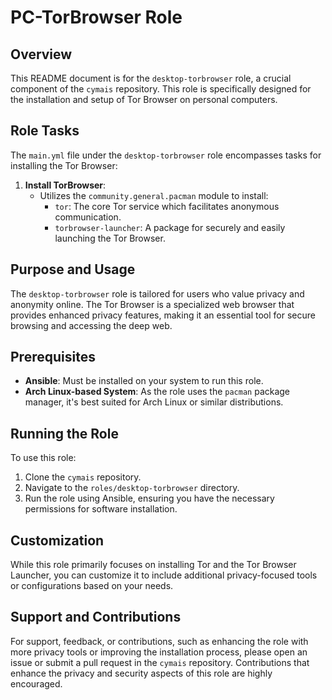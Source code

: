 # PC-TorBrowser Role

## Overview
This README document is for the `desktop-torbrowser` role, a crucial component of the `cymais` repository. This role is specifically designed for the installation and setup of Tor Browser on personal computers.

## Role Tasks
The `main.yml` file under the `desktop-torbrowser` role encompasses tasks for installing the Tor Browser:

1. **Install TorBrowser**:
   - Utilizes the `community.general.pacman` module to install:
     - `tor`: The core Tor service which facilitates anonymous communication.
     - `torbrowser-launcher`: A package for securely and easily launching the Tor Browser.

## Purpose and Usage
The `desktop-torbrowser` role is tailored for users who value privacy and anonymity online. The Tor Browser is a specialized web browser that provides enhanced privacy features, making it an essential tool for secure browsing and accessing the deep web.

## Prerequisites
- **Ansible**: Must be installed on your system to run this role.
- **Arch Linux-based System**: As the role uses the `pacman` package manager, it's best suited for Arch Linux or similar distributions.

## Running the Role
To use this role:
1. Clone the `cymais` repository.
2. Navigate to the `roles/desktop-torbrowser` directory.
3. Run the role using Ansible, ensuring you have the necessary permissions for software installation.

## Customization
While this role primarily focuses on installing Tor and the Tor Browser Launcher, you can customize it to include additional privacy-focused tools or configurations based on your needs.

## Support and Contributions
For support, feedback, or contributions, such as enhancing the role with more privacy tools or improving the installation process, please open an issue or submit a pull request in the `cymais` repository. Contributions that enhance the privacy and security aspects of this role are highly encouraged.